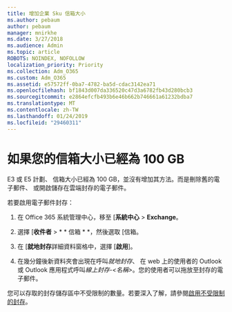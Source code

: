 ```yaml
---
title: 增加企業 Sku 信箱大小
ms.author: pebaum
author: pebaum
manager: mnirkhe
ms.date: 3/27/2018
ms.audience: Admin
ms.topic: article
ROBOTS: NOINDEX, NOFOLLOW
localization_priority: Priority
ms.collection: Adm_O365
ms.custom: Adm_O365
ms.assetid: e57572ff-0ba7-4782-ba5d-cdac3142ea71
ms.openlocfilehash: bf1843d007da336520c47d3a6782fb43d280bcb3
ms.sourcegitcommit: e2864efcfb493b6e46b662b746661a61232bdba7
ms.translationtype: MT
ms.contentlocale: zh-TW
ms.lasthandoff: 01/24/2019
ms.locfileid: "29460311"
---
```

# <a name="what-to-do-if-your-mailbox-size-is-already-100gb"></a>如果您的信箱大小已經為 100 GB

E3 或 E5 計劃、 信箱大小已經為 100 GB，並沒有增加其方法。而是刪除舊的電子郵件、 或開啟儲存在雲端封存的電子郵件。 
  
若要啟用電子郵件封存：
  
1. 在 Office 365 系統管理中心，移至 [**系統中心** \> **Exchange**。 
    
2. 選擇 [**收件者** \> * * 信箱 * *，然後選取 [信箱。 
    
3. 在 [**就地封存**詳細資料窗格中，選擇 [**啟用**]。 
    
4. 在幾分鐘後新資料夾會出現在呼叫*就地封存*、 在 web 上的使用者的 Outlook 或 Outlook 應用程式呼叫*線上封存-\<名稱\>*。您的使用者可以拖放至封存的電子郵件。 
    
您可以存取的封存儲存區中不受限制的數量。若要深入了解，請參閱[啟用不受限制的封存](https://support.office.com/en-us/article/enable-unlimited-archiving-in-office-365-admin-help-e2a789f2-9962-4960-9fd4-a00aa063559e)。
  

